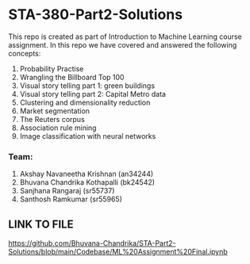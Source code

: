 # STA-380-Part2-Solutions
This repo is created as part of Introduction to Machine Learning course assignment. In this repo we have covered and answered the following concepts:

1. Probability Practise
2. Wrangling the Billboard Top 100
3. Visual story telling part 1: green buildings
4. Visual story telling part 2: Capital Metro data
5. Clustering and dimensionality reduction
6. Market segmentation
7. The Reuters corpus
8. Association rule mining
9. Image classification with neural networks

### Team:
1. Akshay Navaneetha Krishnan (an34244)
2. Bhuvana Chandrika Kothapalli (bk24542)
3. Sanjhana Rangaraj (sr55737)
4. Santhosh Ramkumar (sr55965)

## LINK TO FILE
https://github.com/Bhuvana-Chandrika/STA-Part2-Solutions/blob/main/Codebase/ML%20Assignment%20Final.ipynb









